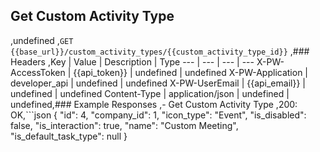 ## Get Custom Activity Type
,undefined
,```GET {{base_url}}/custom_activity_types/{{custom_activity_type_id}}```
,### Headers
,Key | Value | Description | Type
--- | --- | --- | ---
X-PW-AccessToken | {{api_token}} | undefined | undefined
X-PW-Application | developer_api | undefined | undefined
X-PW-UserEmail | {{api_email}} | undefined | undefined
Content-Type | application/json | undefined | undefined,### Example Responses
,- Get Custom Activity Type
,200: OK,```json
{
    "id": 4,
    "company_id": 1,
    "icon_type": "Event",
    "is_disabled": false,
    "is_interaction": true,
    "name": "Custom Meeting",
    "is_default_task_type": null
}
```